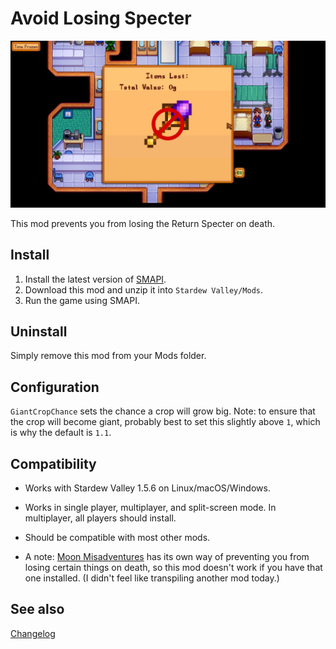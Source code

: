 Avoid Losing Specter
===========================

![Header image](AvoidLosingScepter/docs/banner.jpg)

This mod prevents you from losing the Return Specter on death.

## Install

1. Install the latest version of [SMAPI](https://smapi.io).
2. Download this mod and unzip it into `Stardew Valley/Mods`.
3. Run the game using SMAPI.

## Uninstall
Simply remove this mod from your Mods folder.

## Configuration

`GiantCropChance` sets the chance a crop will grow big. Note: to ensure that the crop will become giant, probably best to set this slightly above `1`, which is why the default is `1.1`.

## Compatibility

* Works with Stardew Valley 1.5.6 on Linux/macOS/Windows.
* Works in single player, multiplayer, and split-screen mode. In multiplayer, all players should install.
* Should be compatible with most other mods. 

* A note: [Moon Misadventures](https://www.nexusmods.com/stardewvalley/mods/10612) has its own way of preventing you from losing certain things on death, so this mod doesn't work if you have that one installed. (I didn't feel like transpiling another mod today.)

## See also

[Changelog](AvoidLosingScepter/docs/Changelog.md)
